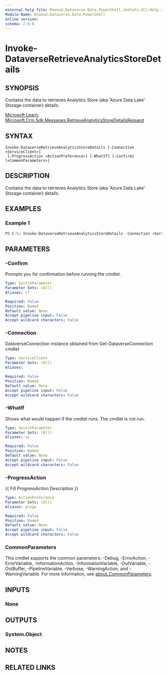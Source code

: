 ```yaml
---
external help file: Rnwood.Dataverse.Data.PowerShell.Cmdlets.dll-Help.xml
Module Name: Rnwood.Dataverse.Data.PowerShell
online version:
schema: 2.0.0
---
```


# Invoke-DataverseRetrieveAnalyticsStoreDetails

## SYNOPSIS
Contains the data to retrieves Analytics Store (aka 'Azure Data Lake' Storage container) details.

[Microsoft Learn: Microsoft.Crm.Sdk.Messages.RetrieveAnalyticsStoreDetailsRequest](https://learn.microsoft.com/en-us/dotnet/api/microsoft.crm.sdk.messages.RetrieveAnalyticsStoreDetailsRequest?view=dataverse-sdk-latest)

## SYNTAX

```
Invoke-DataverseRetrieveAnalyticsStoreDetails [-Connection <ServiceClient>]
 [-ProgressAction <ActionPreference>] [-WhatIf] [-Confirm] [<CommonParameters>]
```

## DESCRIPTION
Contains the data to retrieves Analytics Store (aka 'Azure Data Lake' Storage container) details.

## EXAMPLES

### Example 1
```powershell
PS C:\> Invoke-DataverseRetrieveAnalyticsStoreDetails -Connection <ServiceClient>
```

## PARAMETERS

### -Confirm
Prompts you for confirmation before running the cmdlet.

```yaml
Type: SwitchParameter
Parameter Sets: (All)
Aliases: cf

Required: False
Position: Named
Default value: None
Accept pipeline input: False
Accept wildcard characters: False
```

### -Connection
DataverseConnection instance obtained from Get-DataverseConnection cmdlet

```yaml
Type: ServiceClient
Parameter Sets: (All)
Aliases:

Required: False
Position: Named
Default value: None
Accept pipeline input: False
Accept wildcard characters: False
```

### -WhatIf
Shows what would happen if the cmdlet runs. The cmdlet is not run.

```yaml
Type: SwitchParameter
Parameter Sets: (All)
Aliases: wi

Required: False
Position: Named
Default value: None
Accept pipeline input: False
Accept wildcard characters: False
```

### -ProgressAction
{{ Fill ProgressAction Description }}

```yaml
Type: ActionPreference
Parameter Sets: (All)
Aliases: proga

Required: False
Position: Named
Default value: None
Accept pipeline input: False
Accept wildcard characters: False
```

### CommonParameters
This cmdlet supports the common parameters: -Debug, -ErrorAction, -ErrorVariable, -InformationAction, -InformationVariable, -OutVariable, -OutBuffer, -PipelineVariable, -Verbose, -WarningAction, and -WarningVariable. For more information, see [about_CommonParameters](http://go.microsoft.com/fwlink/?LinkID=113216).

## INPUTS

### None
## OUTPUTS

### System.Object
## NOTES

## RELATED LINKS

